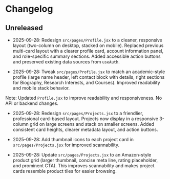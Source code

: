 # Changelog

## Unreleased

- 2025-09-28: Redesign `src/pages/Profile.jsx` to a cleaner, responsive layout (two-column on desktop, stacked on mobile). Replaced previous multi-card layout with a clearer profile card, account information panel, and role-specific summary sections. Added accessible action buttons and preserved existing data sources from `useAuth`.

- 2025-09-28: Tweak `src/pages/Profile.jsx` to match an academic-style profile (large name header, left contact block with details, right sections for Biography, Research Interests, and Courses). Improved readability and mobile stack behavior.

Note: Updated `Profile.jsx` to improve readability and responsiveness. No API or backend changes.

- 2025-09-28: Redesign `src/pages/Projects.jsx` to a friendlier, professional card-based layout. Projects now display in a responsive 3-column grid on large screens and stack on smaller screens. Added consistent card heights, clearer metadata layout, and action buttons.

- 2025-09-28: Add thumbnail icons to each project card in `src/pages/Projects.jsx` for improved scannability.

- 2025-09-28: Update `src/pages/Projects.jsx` to an Amazon-style product grid (larger thumbnail, concise meta line, rating placeholder, and prominent CTA). This improves scannability and makes project cards resemble product tiles for easier browsing.
